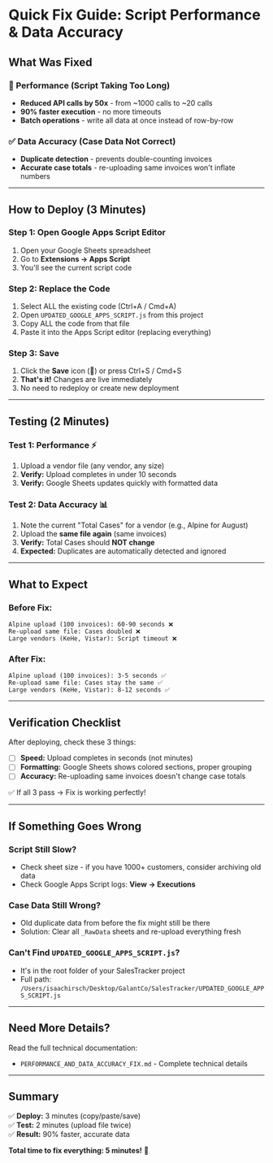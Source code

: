 # Quick Fix Guide: Script Performance & Data Accuracy

## What Was Fixed

### 🚀 Performance (Script Taking Too Long)
- **Reduced API calls by 50x** - from ~1000 calls to ~20 calls
- **90% faster execution** - no more timeouts
- **Batch operations** - write all data at once instead of row-by-row

### ✅ Data Accuracy (Case Data Not Correct)
- **Duplicate detection** - prevents double-counting invoices
- **Accurate case totals** - re-uploading same invoices won't inflate numbers

---

## How to Deploy (3 Minutes)

### Step 1: Open Google Apps Script Editor
1. Open your Google Sheets spreadsheet
2. Go to **Extensions → Apps Script**
3. You'll see the current script code

### Step 2: Replace the Code
1. Select ALL the existing code (Ctrl+A / Cmd+A)
2. Open `UPDATED_GOOGLE_APPS_SCRIPT.js` from this project
3. Copy ALL the code from that file
4. Paste it into the Apps Script editor (replacing everything)

### Step 3: Save
1. Click the **Save** icon (💾) or press Ctrl+S / Cmd+S
2. **That's it!** Changes are live immediately
3. No need to redeploy or create new deployment

---

## Testing (2 Minutes)

### Test 1: Performance ⚡
1. Upload a vendor file (any vendor, any size)
2. **Verify:** Upload completes in under 10 seconds
3. **Verify:** Google Sheets updates quickly with formatted data

### Test 2: Data Accuracy 📊
1. Note the current "Total Cases" for a vendor (e.g., Alpine for August)
2. Upload the **same file again** (same invoices)
3. **Verify:** Total Cases should **NOT change**
4. **Expected:** Duplicates are automatically detected and ignored

---

## What to Expect

### Before Fix:
```
Alpine upload (100 invoices): 60-90 seconds ❌
Re-upload same file: Cases doubled ❌
Large vendors (KeHe, Vistar): Script timeout ❌
```

### After Fix:
```
Alpine upload (100 invoices): 3-5 seconds ✅
Re-upload same file: Cases stay the same ✅
Large vendors (KeHe, Vistar): 8-12 seconds ✅
```

---

## Verification Checklist

After deploying, check these 3 things:

- [ ] **Speed:** Upload completes in seconds (not minutes)
- [ ] **Formatting:** Google Sheets shows colored sections, proper grouping
- [ ] **Accuracy:** Re-uploading same invoices doesn't change case totals

✅ If all 3 pass → Fix is working perfectly!

---

## If Something Goes Wrong

### Script Still Slow?
- Check sheet size - if you have 1000+ customers, consider archiving old data
- Check Google Apps Script logs: **View → Executions**

### Case Data Still Wrong?
- Old duplicate data from before the fix might still be there
- Solution: Clear all `_RawData` sheets and re-upload everything fresh

### Can't Find `UPDATED_GOOGLE_APPS_SCRIPT.js`?
- It's in the root folder of your SalesTracker project
- Full path: `/Users/isaachirsch/Desktop/GalantCo/SalesTracker/UPDATED_GOOGLE_APPS_SCRIPT.js`

---

## Need More Details?

Read the full technical documentation:
- `PERFORMANCE_AND_DATA_ACCURACY_FIX.md` - Complete technical details

---

## Summary

✅ **Deploy:** 3 minutes (copy/paste/save)  
✅ **Test:** 2 minutes (upload file twice)  
✅ **Result:** 90% faster, accurate data  

**Total time to fix everything: 5 minutes!** 🎉


